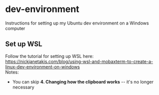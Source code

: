 # dev-environment

Instructions for setting up my Ubuntu dev environment on a Windows computer

## Set up WSL

Follow the tutorial for setting up WSL here:  
https://nickjanetakis.com/blog/using-wsl-and-mobaxterm-to-create-a-linux-dev-environment-on-windows  
Notes:
- You can skip **4. Changing how the clipboard works** -- it's no longer necessary
  
